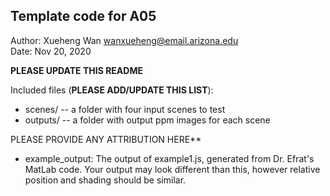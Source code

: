 Template code for A05
------------

Author: Xueheng Wan [wanxueheng@email.arizona.edu](mailto:wanxueheng@email.arizona.edu)  
Date: Nov 20, 2020

**PLEASE UPDATE THIS README**


Included files (**PLEASE ADD/UPDATE THIS LIST**):
* scenes/ -- a folder with four input scenes to test
* outputs/ -- a folder with output ppm images for each scene


PLEASE PROVIDE ANY ATTRIBUTION HERE**
* example_output: The output of example1.js, generated from Dr. Efrat's MatLab code. Your output may look different than this, however relative position and shading should be similar.

